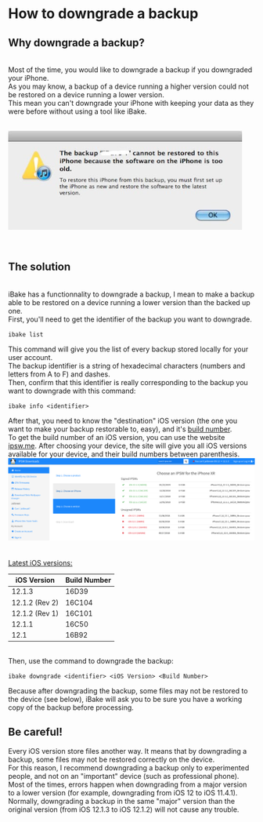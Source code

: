 # How to downgrade a backup

## Why downgrade a backup?

<br>
Most of the time, you would like to downgrade a backup if you downgraded your iPhone.<br>
As you may know, a backup of a device running a higher version could not be restored on a device running a lower version.<br>
This mean you can't downgrade your iPhone with keeping your data as they were before without using a tool like iBake.<br>
<br>

![Error](https://github.com/Maxmad68/iBake/blob/master/Tutorial/Images/erroritunes.png)<br>

<br>

## The solution
<br>
iBake has a functionnality to downgrade a backup, I mean to make a backup able to be restored on a device running a lower version than the backed up one.<br>
First, you'll need to get the identifier of the backup you want to downgrade.

    ibake list
  
This command will give you the list of every backup stored locally for your user account.<br>
The backup identifier is a string of hexadecimal characters (numbers and letters from A to F) and dashes.<br>
Then, confirm that this identifier is really corresponding to the backup you want to downgrade with this command:

    ibake info <identifier>
  

After that, you need to know the "destination" iOS version (the one you want to make your backup restorable to, easy), and it's <u>build number</u>.<br>
To get the build number of an iOS version, you can use the website [ipsw.me](https://ipsw.me). After choosing your device, the site will give you all iOS versions available for your device, and their build numbers between parenthesis.<br>
![Error](https://github.com/Maxmad68/iBake/blob/master/Tutorial/Images/ipswme.png)<br>
<br><br>
<u>Latest iOS versions:</u>

iOS Version | Build Number
------------ | -------------
12.1.3 | 16D39
12.1.2 (Rev 2) | 16C104
12.1.2 (Rev 1) | 16C101
12.1.1 | 16C50
12.1 | 16B92

<br>
Then, use the command to downgrade the backup:

    ibake downgrade <identifier> <iOS Version> <Build Number>
  


Because after downgrading the backup, some files may not be restored to the device (see below), iBake will ask you to be sure you have a working copy of the backup before processing.<br>


## Be careful!

Every iOS version store files another way. It means that by downgrading a backup, some files may not be restored correctly on the device.<br>
For this reason, I recommend downgrading a backup only to experimented people, and not on an "important" device (such as professional phone).<br>
Most of the times, errors happen when downgrading from a major version to a lower version (for example, downgrading from iOS 12 to iOS 11.4.1).<br>
Normally, downgrading a backup in the same "major" version than the original version (from iOS 12.1.3 to iOS 12.1.2) will not cause any trouble.


